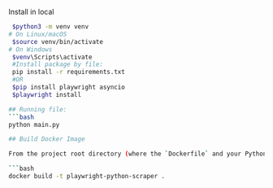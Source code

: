 
Install in local
```bash
 $python3 -m venv venv
# On Linux/macOS
 $source venv/bin/activate
# On Windows
 $venv\Scripts\activate
 #Install package by file:
 pip install -r requirements.txt
 #OR 
 $pip install playwright asyncio
 $playwright install

## Running file:
```bash
python main.py

## Build Docker Image

From the project root directory (where the `Dockerfile` and your Python script are located), run:

```bash
docker build -t playwright-python-scraper .
